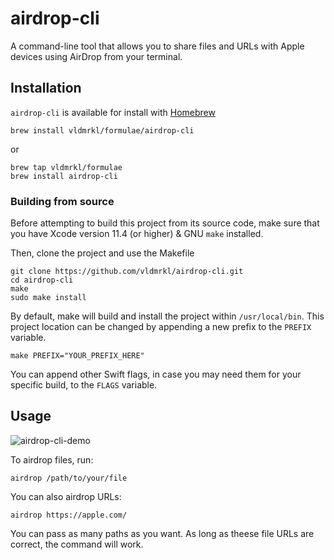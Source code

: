 # airdrop-cli

A command-line tool that allows you to share files and URLs with Apple
devices using AirDrop from your terminal.

## Installation

`airdrop-cli` is available for install with [Homebrew](https://brew.sh/)

```
brew install vldmrkl/formulae/airdrop-cli
```

or

```
brew tap vldmrkl/formulae
brew install airdrop-cli
```

### Building from source

Before attempting to build this project from its source code, make sure
that you have Xcode version 11.4 (or higher) & GNU `make` installed.

Then, clone the project and use the Makefile

```
git clone https://github.com/vldmrkl/airdrop-cli.git
cd airdrop-cli
make
sudo make install
```

By default, make will build and install the project within
`/usr/local/bin`. This project location can be changed by appending
a new prefix to the `PREFIX` variable.

```
make PREFIX="YOUR_PREFIX_HERE"
```

You can append other Swift flags, in case you may need them for your
specific build, to the `FLAGS` variable.

## Usage

![airdrop-cli-demo](https://user-images.githubusercontent.com/26641473/103395121-762ef380-4afa-11eb-9bc8-6cf6068edf32.gif)

To airdrop files, run:

```
airdrop /path/to/your/file
```

You can also airdrop URLs:

```
airdrop https://apple.com/
```

You can pass as many paths as you want. As long as theese file URLs are correct,
the command will work.
